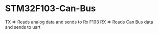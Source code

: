 # STM32F103-Can-Bus
TX => Reads analog data and sends to Rx F103
RX => Reads Can Bus data and sends to uart
